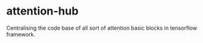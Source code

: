 # attention-hub
Centralising the code base of all sort of attention basic blocks in tensorflow framework.
